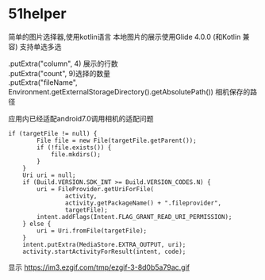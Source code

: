 # 51helper
简单的图片选择器,使用kotlin语言
本地图片的展示使用Glide 4.0.0 (和Kotlin 兼容)
支持单选多选 

  
.putExtra("column", 4) 展示的行数  
.putExtra("count", 9)选择的数量  
.putExtra("fileName", Environment.getExternalStorageDirectory().getAbsolutePath()) 相机保存的路径

应用内已经适配android7.0调用相机的适配问题
		  
	if (targetFile != null) {
            File file = new File(targetFile.getParent());
            if (!file.exists()) {
                file.mkdirs();
            }
        }
        Uri uri = null;
        if (Build.VERSION.SDK_INT >= Build.VERSION_CODES.N) {
            uri = FileProvider.getUriForFile(
                    activity,
                    activity.getPackageName() + ".fileprovider",
                    targetFile);
            intent.addFlags(Intent.FLAG_GRANT_READ_URI_PERMISSION);
        } else {
            uri = Uri.fromFile(targetFile);
        }
        intent.putExtra(MediaStore.EXTRA_OUTPUT, uri);
        activity.startActivityForResult(intent, code);
  
显示 https://im3.ezgif.com/tmp/ezgif-3-8d0b5a79ac.gif
  

